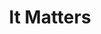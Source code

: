 ---
layout: piece
collection_: paintings
title: It Matters
image: it-matters.jpg
media: Acrylic
dimensions: 10" x 13"
description: Painted with popsicle sticks on board.
price: $100
create_date: 2015
---